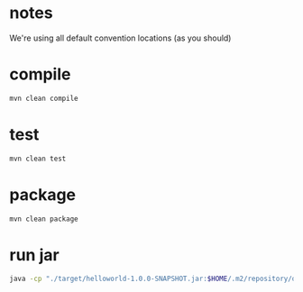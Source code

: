 # notes

We're using all default convention locations (as you should)

# compile
```bash
mvn clean compile
```

# test
```bash
mvn clean test
```

# package
```bash
mvn clean package
```

# run jar
```bash
java -cp "./target/helloworld-1.0.0-SNAPSHOT.jar:$HOME/.m2/repository/org/apache/commons/commons-lang3/3.7/commons-lang3-3.7.jar" com.acadia.HelloWorld

```